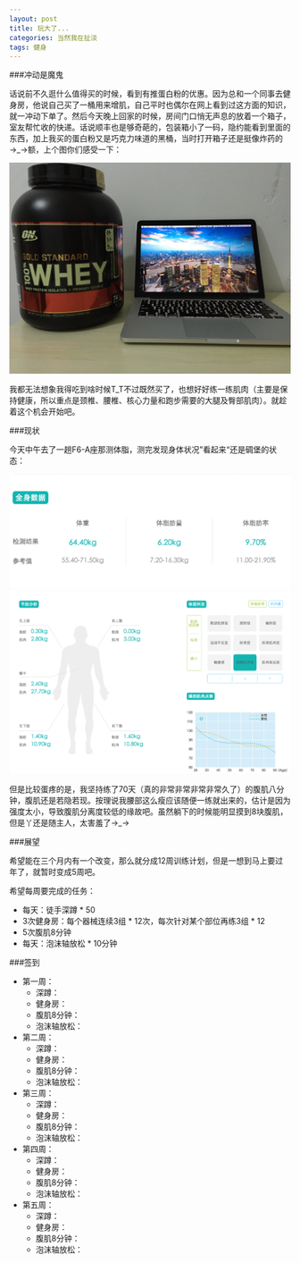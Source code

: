 ```yaml
---
layout: post
title: 玩大了...
categories: 当然我在扯淡
tags: 健身
---
```


###冲动是魔鬼

话说前不久逛什么值得买的时候，看到有推蛋白粉的优惠。因为总和一个同事去健身房，他说自己买了一桶用来增肌，自己平时也偶尔在网上看到过这方面的知识，就一冲动下单了。然后今天晚上回家的时候，房间门口悄无声息的放着一个箱子，室友帮忙收的快递。话说顺丰也是够奇葩的，包装箱小了一码，隐约能看到里面的东西，加上我买的蛋白粉又是巧克力味道的黑桶，当时打开箱子还是挺像炸药的→_→额，上个图你们感受一下：

![img](../image/whey.jpg)

我都无法想象我得吃到啥时候T_T不过既然买了，也想好好练一练肌肉（主要是保持健康，所以重点是颈椎、腰椎、核心力量和跑步需要的大腿及臀部肌肉）。就趁着这个机会开始吧。

###现状

今天中午去了一趟F6-A座那测体脂，测完发现身体状况”看起来“还是碉堡的状态：

![img](../image/mybody1.png)
![img](../image/mybody2.png)

但是比较蛋疼的是，我坚持练了70天（真的非常非常非常非常久了）的腹肌八分钟，腹肌还是若隐若现。按理说我腰部这么瘦应该随便一练就出来的，估计是因为强度太小，导致腹肌分离度较低的缘故吧。虽然躺下的时候能明显摸到8块腹肌，但是丫还是随主人，太害羞了→_→

###展望

希望能在三个月内有一个改变，那么就分成12周训练计划，但是一想到马上要过年了，就暂时变成5周吧。

希望每周要完成的任务：

* 每天：徒手深蹲 * 50
* 3次健身房：每个器械连续3组 * 12次，每次针对某个部位再练3组 * 12
* 5次腹肌8分钟
* 每天：泡沫轴放松 * 10分钟

###签到

* 第一周：
	* 深蹲：
	* 健身房：
	* 腹肌8分钟：
	* 泡沫轴放松：
* 第二周：
	* 深蹲：
	* 健身房：
	* 腹肌8分钟：
	* 泡沫轴放松：
* 第三周：
	* 深蹲：
	* 健身房：
	* 腹肌8分钟：
	* 泡沫轴放松：
* 第四周：
	* 深蹲：
	* 健身房：
	* 腹肌8分钟：
	* 泡沫轴放松：
* 第五周：
	* 深蹲：
	* 健身房：
	* 腹肌8分钟：
	* 泡沫轴放松：